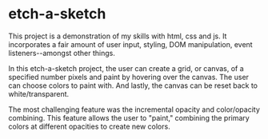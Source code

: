 # etch-a-sketch

This project is a demonstration of my skills with html, css and js. It incorporates a fair amount of user input, styling, DOM manipulation, event listeners--amongst other things.

In this etch-a-sketch project, the user can create a grid, or canvas, of a specified number pixels and paint by hovering over the canvas. The user can choose colors to paint with. And lastly, the canvas can be reset back to white/transparent.

The most challenging feature was the incremental opacity and color/opacity combining. This feature allows the user to "paint," combining the primary colors at different opacities to create new colors.